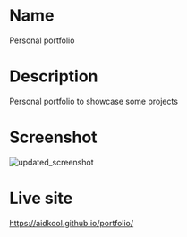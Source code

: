 # Name

Personal portfolio

# Description

Personal portfolio to showcase some projects

# Screenshot

![updated_screenshot](https://user-images.githubusercontent.com/73796715/146695170-d40f7713-a720-4a66-80f8-63f198f720fc.png)

# Live site

https://aidkool.github.io/portfolio/
